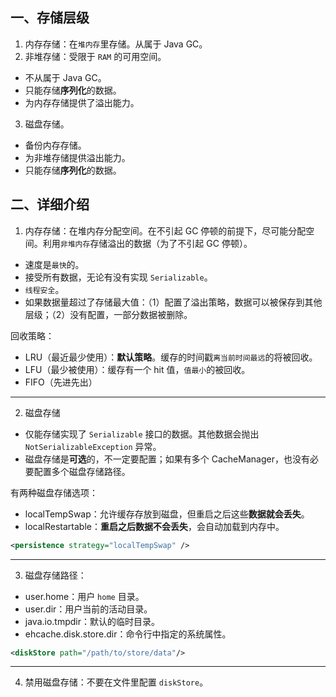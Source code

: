 ## 一、存储层级
1. 内存存储：在`堆内存`里存储。从属于 Java GC。
2. 非堆存储：受限于 `RAM` 的可用空间。
  * 不从属于 Java GC。
  * 只能存储**序列化**的数据。
  * 为内存存储提供了溢出能力。
3. 磁盘存储。
  * 备份内存存储。
  * 为非堆存储提供溢出能力。
  * 只能存储**序列化**的数据。

## 二、详细介绍
1. 内存存储：在堆内存分配空间。在不引起 GC 停顿的前提下，尽可能分配空间。利用`非堆内存`存储溢出的数据（为了不引起 GC 停顿）。
* 速度是`最快`的。
* 接受所有数据，无论有没有实现 `Serializable`。
* `线程安全`。
* 如果数据量超过了存储最大值：（1）配置了溢出策略，数据可以被保存到其他层级；（2）没有配置，一部分数据被删除。

回收策略：
* LRU（最近最少使用）：**默认策略**。缓存的时间戳`离当前时间最远`的将被回收。
* LFU（最少被使用）：缓存有一个 hit 值，`值最小`的被回收。
* FIFO（先进先出）

---

2. 磁盘存储
* 仅能存储实现了 `Serializable` 接口的数据。其他数据会抛出 `NotSerializableException` 异常。
* 磁盘存储是**可选**的，不一定要配置；如果有多个 CacheManager，也没有必要配置多个磁盘存储路径。

有两种磁盘存储选项：
* localTempSwap：允许缓存存放到磁盘，但重启之后这些**数据就会丢失**。
* localRestartable：**重启之后数据不会丢失**，会自动加载到内存中。

```xml
<persistence strategy="localTempSwap" />
```

---

3. 磁盘存储路径：
* user.home：用户 `home` 目录。
* user.dir：用户当前的活动目录。
* java.io.tmpdir：默认的临时目录。
* ehcache.disk.store.dir：命令行中指定的系统属性。

```xml
<diskStore path="/path/to/store/data"/>
```
---

4. 禁用磁盘存储：不要在文件里配置 `diskStore`。



